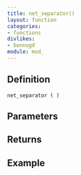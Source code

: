 ```yaml
---
title: net_separator()
layout: function
categories:
- functions
divlikes:
- bennugd
module: mod_
---
```


## Definition

    net_separator ( )

## Parameters

## Returns

## Example
